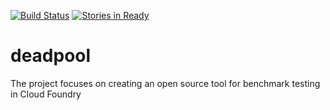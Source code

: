 [![Build Status](https://travis-ci.org/roothema/deadpool.svg?branch=master)](https://travis-ci.org/roothema/deadpool)
[![Stories in Ready](https://badge.waffle.io/roothema/deadpool.svg?label=ready&title=Ready)](http://waffle.io/roothema/deadpool)

# deadpool
The project focuses on creating an open source tool for benchmark testing in Cloud Foundry
